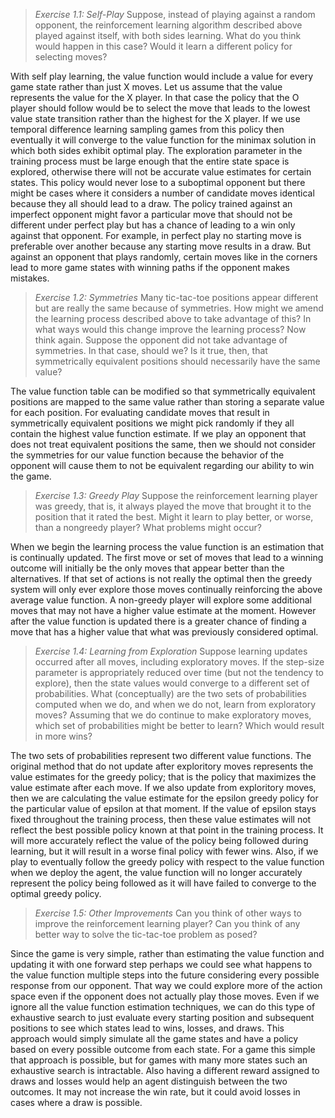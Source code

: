 > *Exercise 1.1: Self-Play* Suppose, instead of playing against a random opponent, the
reinforcement learning algorithm described above played against itself, with both sides
learning. What do you think would happen in this case? Would it learn a different policy
for selecting moves?

With self play learning, the value function would include a value for every game state rather than just X moves.  Let us assume that the value represents the value for the X player.  In that case the policy that the O player should follow would be to select the move that leads to the lowest value state transition rather than the highest for the X player.  If we use temporal difference learning sampling games from this policy then eventually it will converge to the value function for the minimax solution in which both sides exhibit optimal play.  The exploration parameter in the training process must be large enough that the entire state space is explored, otherwise there will not be accurate value estimates for certain states.  This policy would never lose to a suboptimal opponent but there might be cases where it considers a number of candidate moves identical because they all should lead to a draw.  The policy trained against an imperfect opponent might favor a particular move that should not be different under perfect play but has a chance of leading to a win only against that opponent.  For example, in perfect play no starting move is preferable over another because any starting move results in a draw.  But against an opponent that plays randomly, certain moves like in the corners lead to more game states with winning paths if the opponent makes mistakes.

> *Exercise 1.2: Symmetries* Many tic-tac-toe positions appear different but are really the same because of symmetries. How might we amend the learning process described above to take advantage of this? In what ways would this change improve the learning process? Now think again. Suppose the opponent did not take advantage of symmetries.  In that case, should we? Is it true, then, that symmetrically equivalent positions should necessarily have the same value?

The value function table can be modified so that symmetrically equivalent positions are mapped to the same value rather than storing a separate value for each position.  For evaluating candidate moves that result in symmetrically equivalent positions we might pick randomly if they all contain the highest value function estimate.  If we play an opponent that does not treat equivalent positions the same, then we should not consider the symmetries for our value function because the behavior of the opponent will cause them to not be equivalent regarding our ability to win the game.

> *Exercise 1.3: Greedy Play* Suppose the reinforcement learning player was greedy, that is, it always played the move that brought it to the position that it rated the best. Might it learn to play better, or worse, than a nongreedy player? What problems might occur?

When we begin the learning process the value function is an estimation that is continually updated.  The first move or set of moves that lead to a winning outcome will initially be the only moves that appear better than the alternatives.  If that set of actions is not really the optimal then the greedy system will only ever explore those moves continually reinforcing the above average value function.  A non-greedy player will explore some additional moves that may not have a higher value estimate at the moment.  However after the value function is updated there is a greater chance of finding a move that has a higher value that what was previously considered optimal.

> *Exercise 1.4: Learning from Exploration* Suppose learning updates occurred after all moves, including exploratory moves. If the step-size parameter is appropriately reduced over time (but not the tendency to explore), then the state values would converge to a different set of probabilities. What (conceptually) are the two sets of probabilities computed when we do, and when we do not, learn from exploratory moves? Assuming that we do continue to make exploratory moves, which set of probabilities might be better to learn? Which would result in more wins?

The two sets of probabilities represent two different value functions.  The original method that do not update after exploritory moves represents the value estimates for the greedy policy; that is the policy that maximizes the value estimate after each move.  If we also update from exploritory moves, then we are calculating the value estimate for the epsilon greedy policy for the particular value of epsilon at that moment.  If the value of epsilon stays fixed throughout the training process, then these value estimates will not reflect the best possible policy known at that point in the training process.  It will more accurately reflect the value of the policy being followed during learning, but it will result in a worse final policy with fewer wins.  Also, if we play to eventually follow the greedy policy with respect to the value function when we deploy the agent, the value function will no longer accurately represent the policy being followed as it will have failed to converge to the optimal greedy policy.

> *Exercise 1.5: Other Improvements* Can you think of other ways to improve the reinforcement learning player? Can you think of any better way to solve the tic-tac-toe problem as posed?

Since the game is very simple, rather than estimating the value function and updating it with one forward step perhaps we could see what happens to the value function multiple steps into the future considering every possible response from our opponent.  That way we could explore more of the action space even if the opponent does not actually play those moves.  Even if we ignore all the value function estimation techniques, we can do this type of exhaustive search to just evaluate every starting position and subsequent positions to see which states lead to wins, losses, and draws.  This approach would simply simulate all the game states and have a policy based on every possible outcome from each state.  For a game this simple that approach is possible, but for games with many more states such an exhaustive search is intractable.  Also having a different reward assigned to draws and losses would help an agent distinguish between the two outcomes.  It may not increase the win rate, but it could avoid losses in cases where a draw is possible. 